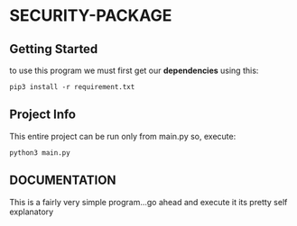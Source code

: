
<h1 id="security-package">SECURITY-PACKAGE</h1>
<h2 id="getting-started">Getting Started</h2>
<p>to use this program we must first get our <strong>dependencies</strong> using this:</p>
<pre><code>pip3 install -r requirement.txt
</code></pre>
<h2 id="project-info">Project Info</h2>
<p>This entire project can be run only from main.py so, execute:</p>
<pre><code>python3 main.py</code></pre>
<h2>DOCUMENTATION</h2>
<p>This is a fairly very simple program...go ahead and execute it its pretty self explanatory</p>
